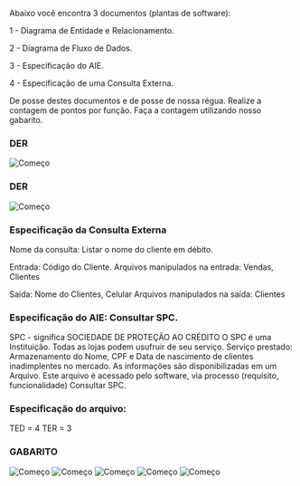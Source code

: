 Abaixo você encontra 3 documentos (plantas de software):

1 - Diagrama de Entidade e Relacionamento.

2 - Diagrama de Fluxo de Dados.

3 - Especificação do AIE.

4 - Especificação de uma Consulta Externa.

De posse destes documentos e de posse de nossa régua. Realize a contagem de pontos por função. Faça a contagem utilizando nosso gabarito.

### DER
![Começo](https://github.com/AlexDeSaran/Estimativas-Metricas-Software/blob/main/Atividades_Desenvolvidas/Atividade_09/DER.png)

### DER
![Começo](https://github.com/AlexDeSaran/Estimativas-Metricas-Software/blob/main/Atividades_Desenvolvidas/Atividade_09/DFD.png)

### Especificação da Consulta Externa

Nome da consulta: Listar o nome do cliente em débito.

Entrada: Código do Cliente.
Arquivos manipulados na entrada: Vendas, Clientes

Saída: Nome do Clientes, Celular
Arquivos manipulados na saída: Clientes

### Especificação do AIE: Consultar SPC.

SPC - significa SOCIEDADE DE PROTEÇÃO AO CRÉDITO
O SPC é uma Instituição.
Todas as lojas podem usufruir de seu serviço.
Serviço prestado: Armazenamento do Nome, CPF e Data de nascimento de clientes inadimplentes no mercado.
As informações são disponibilizadas em um Arquivo.
Este arquivo é acessado pelo software, via processo (requisito, funcionalidade) Consultar SPC.

### Especificação do arquivo:
TED = 4
TER = 3

### GABARITO

![Começo](https://github.com/AlexDeSaran/Estimativas-Metricas-Software/blob/main/Atividades_Desenvolvidas/Atividade_09/GAB1.png)
![Começo](https://github.com/AlexDeSaran/Estimativas-Metricas-Software/blob/main/Atividades_Desenvolvidas/Atividade_09/GAB5.png)
![Começo](https://github.com/AlexDeSaran/Estimativas-Metricas-Software/blob/main/Atividades_Desenvolvidas/Atividade_09/GAB2.png)
![Começo](https://github.com/AlexDeSaran/Estimativas-Metricas-Software/blob/main/Atividades_Desenvolvidas/Atividade_09/GAB3.png)
![Começo](https://github.com/AlexDeSaran/Estimativas-Metricas-Software/blob/main/Atividades_Desenvolvidas/Atividade_09/GAB4.png)
